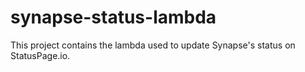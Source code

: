 # synapse-status-lambda
This project contains the lambda used to update Synapse's status on StatusPage.io.
